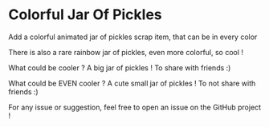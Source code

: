 # Colorful Jar Of Pickles

Add a colorful animated jar of pickles scrap item, that can be in every color

There is also a rare rainbow jar of pickles, even more colorful, so cool !

What could be cooler ? A big jar of pickles ! To share with friends :)

What could be EVEN cooler ? A cute small jar of pickles ! To not share with friends :)

For any issue or suggestion, feel free to open an issue on the GitHub project !